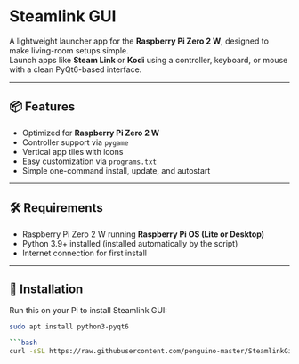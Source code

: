 # Steamlink GUI

A lightweight launcher app for the **Raspberry Pi Zero 2 W**, designed to make living-room setups simple.  
Launch apps like **Steam Link** or **Kodi** using a controller, keyboard, or mouse with a clean PyQt6-based interface.

---

## 📦 Features
- Optimized for **Raspberry Pi Zero 2 W**
- Controller support via `pygame`
- Vertical app tiles with icons
- Easy customization via `programs.txt`
- Simple one-command install, update, and autostart

---

## 🛠️ Requirements
- Raspberry Pi Zero 2 W running **Raspberry Pi OS (Lite or Desktop)**
- Python 3.9+ installed (installed automatically by the script)
- Internet connection for first install

---

## 🚀 Installation

Run this on your Pi to install Steamlink GUI:

```bash
sudo apt install python3-pyqt6

```bash
curl -sSL https://raw.githubusercontent.com/penguino-master/SteamlinkGitbuild/main/install.sh | bash

